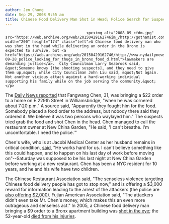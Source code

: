 ```yaml
---
author: Jen Chung
date: Sep 29, 2008 9:55 am
title: Chinese Food Delivery Man Shot in Head; Police Search for Suspects
---
```


	
										<p><img alt="2008_09_cfdm.jpg" src="https://web.archive.org/web/20150429162746im_/http://gothamist.com/attachments/jen/2008_09_cfdm.jpg" width="200" height="174" class="left">A Chinese food delivery man who was shot in the head while delivering an order in the Bronx is expected to survive, but <a href="https://web.archive.org/web/20150429162746/http://www.nydailynews.com/news/ny_crime/2008/09/28/2008-09-28_police_looking_for_thugs_in_bronx_food_d.html">lawmakers are demanding justice</a>.  City Councilman Larry Seabrook said, &quot;Someone knows [the shooting suspects], and they need to give them up,&quot; while City Councilman John Liu said, &quot;Not again. Not another vicious attack against a hard-working individual supporting his family while on the job serving the community.&quot;</p>

<p>The <a href="https://web.archive.org/web/20150429162746/http://www.nydailynews.com/news/ny_crime/2008/09/27/2008-09-27_bronx_deliveryman_shot_in_head_but_likel-1.html">Daily News reported</a> that Fangwang Chen, 31, was bringing a $22 order to a home on E.229th Street in Williamsbridge, &quot;when he was cornered about 7:20 p.m.&quot;  A source said, &quot;Apparently they fought him for the food.  Somebody placed a food order to the address, but nobody there said they ordered it. We believe it was two persons who waylayed him.&quot; The suspects tried grab the food and shot Chen in the head.  Chen managed to call the restaurant owner at New China Garden, &quot;He said, &apos;I can&apos;t breathe. I&apos;m uncomfortable. I need the police.&apos;&quot;</p>

<p>Chen&apos;s wife, who is at Jacobi Medical Center as her husband remains in critical condition, <a href="https://web.archive.org/web/20150429162746/http://www.wnbc.com/news/17576503/detail.html?dl=headlineclick">said</a>, &quot;He works hard for us. I can&apos;t believe something like this could happen, and to happen on his last day of work before moving on&quot;--Saturday was supposed to be his last night at New China Garden before working at a new restaurant.  Chen has been a NYC resident for 10 years, and he and his wife have two children.</p>

<p>The Chinese Restaurant Association said, &quot;The senseless violence targeting Chinese food delivery people has got to stop now,&quot; and is offering a $3,000 reward for information leading to the arrest of the attackers (the police are <a href="https://web.archive.org/web/20150429162746/http://wcbstv.com/topstories/Mets.Manager.Manuel.2.827916.html">also offering $2,000</a>). Fujian American Association said, &quot;The attackers didn&apos;t even take Mr. Chen&apos;s money, which makes this an even more outrageous and senseless act.&quot; In 2005, a Chinese food delivery man bringing a $9 order to a Bronx apartment building was <a href="https://web.archive.org/web/20150429162746/http://gothamist.com/2005/10/11/chinese_food_delivery_man_shot_in_the_eye.php">shot in the eye</a>; the 52-year-old <a href="https://web.archive.org/web/20150429162746/http://gothamist.com/2005/10/13/chinese_food_delivery_man_dies_shooters_still_on_the_loose.php">died from his injuries</a>.</p>					
										
									
				